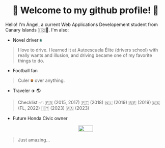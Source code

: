 <div align="center">
  
# 👋 Welcome to my github profile! 👋 

</div>

Hello! I'm Ángel, a current Web Applications Developement student from Canary Islands 🇮🇨🌴. I'm also:
- Novel driver <img src="https://github.com/Angel170605/1DAW/blob/main/IMGS/L.png" width="1.25%" height="1.25%">
> I love to drive. I learned it at Autoescuela Élite (drivers school) with really wants and illusion, and driving became one of my favorite things to do.
- Football fan
> Culer <img src="https://github.com/Angel170605/1DAW/blob/main/IMGS/fcb.png" height="2%" width="2%" > over anything.

- Traveler ✈️ 🌎

>  Checklist ✅: 🇫🇷 (2015, 2017) 🇵🇹 (2018) 🇳🇱 (2019) 🇧🇪 (2019) 🇺🇸 (FL, 2022) 🇮🇹 (2023) 🇻🇦 (2023)

- Future Honda Civic owner

 <div align="center">
   
  <img src="https://github.com/Angel170605/1DAW/blob/main/IMGS/tremendo.gif" width=30% height=30%>

  </div>

  > Just amazing...

<!--
**Angel170605/Angel170605** is a ✨ _special_ ✨ repository because its `README.md` (this file) appears on your GitHub profile.

Here are some ideas to get you started:

- 🔭 I’m currently working on ...
- 🌱 I’m currently learning ...
- 👯 I’m looking to collaborate on ...
- 🤔 I’m looking for help with ...
- 💬 Ask me about ...
- 📫 How to reach me: ...
- 😄 Pronouns: ...
- ⚡ Fun fact: ...
-->
